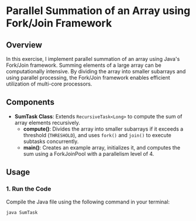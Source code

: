 # Parallel Summation of an Array using Fork/Join Framework

## Overview

In this exercise, I implement parallel summation of an array using Java's Fork/Join framework. Summing elements of a large array can be computationally intensive. By dividing the array into smaller subarrays and using parallel processing, the Fork/Join framework enables efficient utilization of multi-core processors.

## Components

- **SumTask Class**: Extends `RecursiveTask<Long>` to compute the sum of array elements recursively.
  - **compute()**: Divides the array into smaller subarrays if it exceeds a threshold (`THRESHOLD`), and uses `fork()` and `join()` to execute subtasks concurrently.
  - **main()**: Creates an example array, initializes it, and computes the sum using a ForkJoinPool with a parallelism level of 4.

## Usage

### 1. Run the Code

Compile the Java file using the following command in your terminal:

```bash
java SumTask
```
